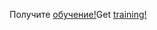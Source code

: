 <span data-ttu-id="805ec-101">Получите [обучение!](/dynamics365/get-started/training/)</span><span class="sxs-lookup"><span data-stu-id="805ec-101">Get [training!](/dynamics365/get-started/training/)</span></span>
